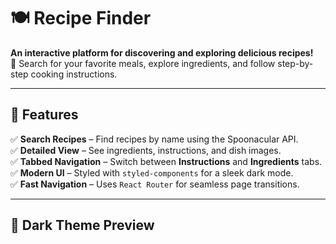 # 🍽️ Recipe Finder

**An interactive platform for discovering and exploring delicious recipes!**  
🔎 Search for your favorite meals, explore ingredients, and follow step-by-step cooking instructions.  


---

## 🌟 Features  

✅ **Search Recipes** – Find recipes by name using the Spoonacular API.  
✅ **Detailed View** – See ingredients, instructions, and dish images.  
✅ **Tabbed Navigation** – Switch between **Instructions** and **Ingredients** tabs.  
✅ **Modern UI** – Styled with `styled-components` for a sleek dark mode.  
✅ **Fast Navigation** – Uses `React Router` for seamless page transitions.  

---

## 🎨 Dark Theme Preview  

